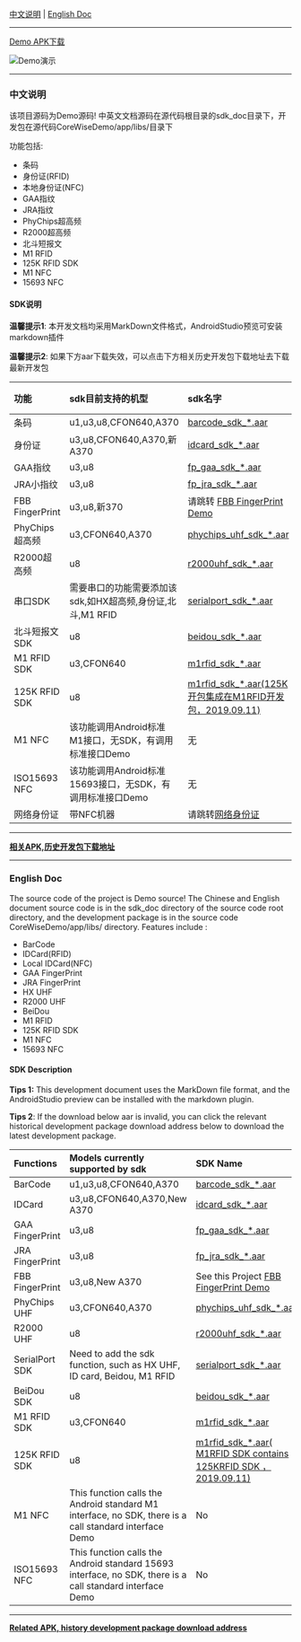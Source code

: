 

[中文说明](#user-content-zh) | [English Doc](#user-content-en)

---


[Demo APK下载](https://github.com/CoreWise/CoreWiseDemo/releases)

![Demo演示](https://i.loli.net/2019/05/08/5cd243747a2c8.gif)


---

<h3 id="user-content-zh">中文说明</h3>


该项目源码为Demo源码! 中英文文档源码在源代码根目录的sdk_doc目录下，开发包在源代码CoreWiseDemo/app/libs/目录下


功能包括:
- 条码
- 身份证(RFID)
- 本地身份证(NFC)
- GAA指纹
- JRA指纹
- PhyChips超高频
- R2000超高频
- 北斗短报文
- M1 RFID
- 125K RFID SDK
- M1 NFC
- 15693 NFC



#### SDK说明

**温馨提示1**:  本开发文档均采用MarkDown文件格式，AndroidStudio预览可安装markdown插件

**温馨提示2**:  如果下方aar下载失效，可以点击下方相关历史开发包下载地址去下载最新开发包

| 功能            | sdk目前支持的机型                                          | sdk名字                                                      |                           开发文档                           |
| :-------------- | :--------------------------------------------------------- | :----------------------------------------------------------- | :----------------------------------------------------------: |
| 条码            | u1,u3,u8,CFON640,A370                                      | [barcode_sdk_*.aar](<https://coding.net/u/CoreWise/p/SDK/git/raw/master/aar/barcode_sdk_20190429.aar>) | <a href="https://github.com/CoreWise/CWDemo/blob/master/sdk_doc/cn/条码.md" target="_blank">查看</a> |
| 身份证          | u3,u8,CFON640,A370,新A370                                  | [idcard_sdk_*.aar](https://coding.net/u/CoreWise/p/SDK/git/raw/master/aar/idcard_sdk_20190613.aar) | <a href="https://github.com/CoreWise/CWDemo/blob/master/sdk_doc/cn/身份证.md" target="_blank">查看</a> |
| GAA指纹       | u3,u8                                                      | [fp_gaa_sdk_*.aar](https://coding.net/u/CoreWise/p/SDK/git/raw/master/aar/fp_gaa_sdk_20190520.aar) | <a href="https://github.com/CoreWise/CWDemo/blob/master/sdk_doc/cn/GAA指纹.md" target="_blank">查看</a> |
| JRA小指纹       | u3,u8                                                      | [fp_jra_sdk_*.aar](https://coding.net/u/CoreWise/p/SDK/git/raw/master/aar/fp_jra_sdk_20190614.aar) | <a href="https://github.com/CoreWise/CWDemo/blob/master/sdk_doc/cn/JRA指纹.md" target="_blank">查看</a> |
| FBB FingerPrint       | u3,u8,新370                                          |请跳转 [FBB FingerPrint Demo](https://github.com/CoreWise/FBBFingerDemo) |  |
| PhyChips超高频      | u3,CFON640,A370                                            | [phychips_uhf_sdk_*.aar](https://coding.net/u/CoreWise/p/SDK/git/raw/master/aar/phychips_uhf_sdk_20190520.aar) | <a href="https://github.com/CoreWise/CWDemo/blob/master/sdk_doc/cn/phychips超高频.md" target="_blank">查看</a> |
| R2000超高频     | u8                                                         | [r2000uhf_sdk_*.aar](https://coding.net/u/CoreWise/p/SDK/git/raw/master/aar/r2000uhf_sdk_20190429.aar) | <a href="https://github.com/CoreWise/CWDemo/blob/master/sdk_doc/cn/R2000超高频.md" target="_blank">查看</a> |
| 串口SDK         | 需要串口的功能需要添加该sdk,如HX超高频,身份证,北斗,M1 RFID | [serialport_sdk_*.aar](https://coding.net/u/CoreWise/p/SDK/git/raw/master/aar/serialport_sdk_20190612.aar) |                                    None                          |
| 北斗短报文SDK         | u8                                                         | [beidou_sdk_*.aar](https://coding.net/u/CoreWise/p/SDK/git/raw/master/aar/beidou_sdk_20190614.aar) | <a href="https://github.com/CoreWise/CWDemo/blob/master/sdk_doc/cn/北斗.md" target="_blank">查看</a> |
| M1 RFID SDK     | u3,CFON640                                                 | [m1rfid_sdk_*.aar](https://coding.net/u/CoreWise/p/SDK/git/raw/master/aar/m1rfid_sdk_20190911.aar) | <a href="https://github.com/CoreWise/CWDemo/blob/master/sdk_doc/cn/M1RFID.md" target="_blank">查看</a> |
| 125K RFID SDK     | u8                                              | [m1rfid_sdk_*.aar(125K开包集成在M1RFID开发包，2019.09.11)](https://coding.net/u/CoreWise/p/SDK/git/raw/master/aar/m1rfid_sdk_20190911.aar) | <a href="https://github.com/CoreWise/CWDemo/blob/master/sdk_doc/cn/125KRFID.md" target="_blank">查看</a> |
| M1 NFC          | 该功能调用Android标准M1接口，无SDK，有调用标准接口Demo     | 无                 |              None            |
| ISO15693 NFC       | 该功能调用Android标准15693接口，无SDK，有调用标准接口Demo  | 无              |              None            |
|网络身份证|带NFC机器|请跳转[网络身份证](https://github.com/CoreWise/NetReadIDCard)|None|

----

[**相关APK,历史开发包下载地址**](https://git.dev.tencent.com/CoreWise/SDK.git)


----

<h3 id="user-content-en">English Doc</h3>


The source code of the project is Demo source! The Chinese and English document source code is in the sdk_doc directory of the source code root directory, and the development package is in the source code CoreWiseDemo/app/libs/ directory.
Features include :

- BarCode
- IDCard(RFID)
- Local IDCard(NFC)
- GAA FingerPrint
- JRA FingerPrint
- HX UHF
- R2000 UHF
- BeiDou
- M1 RFID
- 125K RFID SDK
- M1 NFC
- 15693 NFC



#### SDK Description


**Tips 1:** This development document uses the MarkDown file format, and the AndroidStudio preview can be installed with the markdown plugin.

**Tips 2**:  If the download below aar is invalid, you can click the relevant historical development package download address below to download the latest development package.

| Functions             | Models currently supported by sdk                            | SDK Name                                                     |                           SDK Doc                            |
| :-------------------- | :----------------------------------------------------------- | :----------------------------------------------------------- | :----------------------------------------------------------: |
| BarCode               | u1,u3,u8,CFON640,A370                                        | [barcode_sdk_*.aar](<https://coding.net/u/CoreWise/p/SDK/git/raw/master/aar/barcode_sdk_20190429.aar>) | <a href="https://github.com/CoreWise/CWDemo/blob/master/sdk_doc/en/BarCode.md" target="_blank">View</a> |
| IDCard                | u3,u8,CFON640,A370,New A370                                  | [idcard_sdk_*.aar](https://coding.net/u/CoreWise/p/SDK/git/raw/master/aar/idcard_sdk_20190613.aar) | <a href="https://github.com/CoreWise/CWDemo/blob/master/sdk_doc/en/IDCard.md" target="_blank">View</a> |
| GAA FingerPrint   | u3,u8                                                        | [fp_gaa_sdk_*.aar](https://coding.net/u/CoreWise/p/SDK/git/raw/master/aar/fp_gaa_sdk_20190614.aar) | <a href="https://github.com/CoreWise/CWDemo/blob/master/sdk_doc/en/GAAFingerPrint.md" target="_blank">View</a> |
| JRA FingerPrint | u3,u8                                                        | [fp_jra_sdk_*.aar](https://coding.net/u/CoreWise/p/SDK/git/raw/master/aar/fp_jra_sdk_20190614.aar) | <a href="https://github.com/CoreWise/CWDemo/blob/master/sdk_doc/en/JRAFingerPrint.md" target="_blank">View</a> |
| FBB FingerPrint       | u3,u8,New A370                                                     | See this Project [FBB FingerPrint Demo](https://github.com/CoreWise/FBBFingerDemo) |  |
| PhyChips UHF                | u3,CFON640,A370                                              | [phychips_uhf_sdk_*.aar](https://coding.net/u/CoreWise/p/SDK/git/raw/master/aar/phychips_uhf_sdk_20190520.aar) | <a href="https://github.com/CoreWise/CWDemo/blob/master/sdk_doc/en/HXUHF.md" target="_blank">View</a> |
| R2000 UHF             | u8                                                           | [r2000uhf_sdk_*.aar](https://coding.net/u/CoreWise/p/SDK/git/raw/master/aar/r2000uhf_sdk_20190429.aar) | <a href="https://github.com/CoreWise/CWDemo/blob/master/sdk_doc/en/R2000UHF.md" target="_blank">View</a> |
| SerialPort SDK        | Need to add the sdk function, such as HX UHF, ID card, Beidou, M1 RFID | [serialport_sdk_*.aar](https://coding.net/u/CoreWise/p/SDK/git/raw/master/aar/serialport_sdk_20190612.aar) |            None                                                  |
| BeiDou SDK            | u8                                                           | [beidou_sdk_*.aar](https://coding.net/u/CoreWise/p/SDK/git/raw/master/aar/beidou_sdk_20190614.aar) | <a href="https://github.com/CoreWise/CWDemo/blob/master/sdk_doc/en/BeiDou.md" target="_blank">View</a> |
| M1 RFID SDK           | u3,CFON640                                                   | [m1rfid_sdk_*.aar](https://coding.net/u/CoreWise/p/SDK/git/raw/master/aar/m1rfid_sdk_20190911.aar) | <a href="https://github.com/CoreWise/CWDemo/blob/master/sdk_doc/en/M1RFID.md" target="_blank">View</a> |
| 125K RFID SDK     | u8                                              | [m1rfid_sdk_*.aar( M1RFID SDK contains 125KRFID SDK ，2019.09.11)](https://coding.net/u/CoreWise/p/SDK/git/raw/master/aar/m1rfid_sdk_20190911.aar) | <a href="https://github.com/CoreWise/CWDemo/blob/master/sdk_doc/cn/125KRFID.md" target="_blank">查看</a> |
| M1 NFC                | This function calls the Android standard M1 interface, no SDK, there is a call standard interface Demo | No                                                           |                  None                                            |
| ISO15693 NFC             | This function calls the Android standard 15693 interface, no SDK, there is a call standard interface Demo | No                                                           |                  None                                            |




---

[**Related APK, history development package download address**](https://git.dev.tencent.com/CoreWise/SDK.git)
